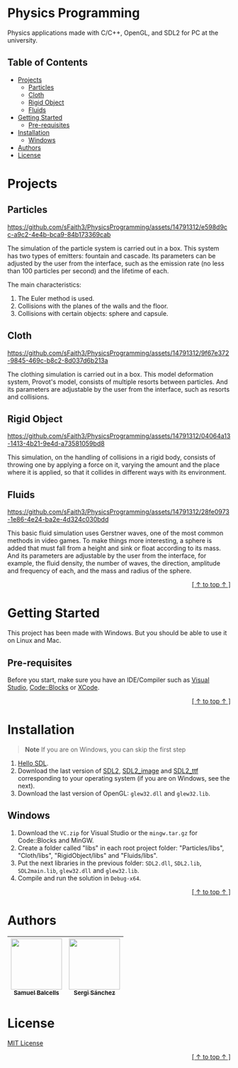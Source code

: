 # Physics Programming

Physics applications made with C/C++, OpenGL, and SDL2 for PC at the university.

## Table of Contents

- [Projects](#projects)
  - [Particles](#particles)
  - [Cloth](#cloth)
  - [Rigid Object](#rigid-object)
  - [Fluids](#fluids)
- [Getting Started](#getting-started)
  - [Pre-requisites](#pre-requisites)
- [Installation](#installation)
  - [Windows](#windows)
- [Authors](#authors)
- [License](#license)


# Projects

## Particles

https://github.com/sFaith3/PhysicsProgramming/assets/14791312/e598d9cc-a9c2-4e4b-bca9-84b173369cab

The simulation of the particle system is carried out in a box. This system has two types of emitters: fountain and cascade. Its parameters can be adjusted by the user from the interface, such as the emission rate (no less than 100 particles per second) and the lifetime of each.

The main characteristics:
1. The Euler method is used.
2. Collisions with the planes of the walls and the floor.
3. Collisions with certain objects: sphere and capsule.

## Cloth

https://github.com/sFaith3/PhysicsProgramming/assets/14791312/9f67e372-9845-469c-b8c2-8d037d6b213a

The clothing simulation is carried out in a box. This model deformation system, Provot's model, consists of multiple resorts between particles. And its parameters are adjustable by the user from the interface, such as resorts and collisions.

## Rigid Object

https://github.com/sFaith3/PhysicsProgramming/assets/14791312/04064a13-1413-4b21-9e4d-a73581059bd8

This simulation, on the handling of collisions in a rigid body, consists of throwing one by applying a force on it, varying the amount and the place where it is applied, so that it collides in different ways with its environment.

## Fluids

https://github.com/sFaith3/PhysicsProgramming/assets/14791312/28fe0973-1e86-4e24-ba2e-4d324c030bdd

This basic fluid simulation uses Gerstner waves, one of the most common methods in video games. To make things more interesting, a sphere is added that must fall from a height and sink or float according to its mass. And its parameters are adjustable by the user from the interface, for example, the fluid density, the number of waves, the direction, amplitude and frequency of each, and the mass and radius of the sphere.

<div align="right">
  
[ [ ↑ to top ↑ ] ](#physics-programming)
  
</div>


# Getting Started

This project has been made with Windows. But you should be able to use it on Linux and Mac.

## Pre-requisites

Before you start, make sure you have an IDE/Compiler such as [Visual Studio](https://visualstudio.microsoft.com/downloads), [Code::Blocks](https://www.codeblocks.org/downloads) or [XCode](https://developer.apple.com/xcode).

<div align="right">
  
[ [ ↑ to top ↑ ] ](#physics-programming)
  
</div>


# Installation

> **Note** If you are on Windows, you can skip the first step

1. [Hello SDL](https://lazyfoo.net/tutorials/SDL/01_hello_SDL/index.php).
2. Download the last version of [SDL2](https://github.com/libsdl-org/SDL/releases), [SDL2_image](https://github.com/libsdl-org/SDL_image/releases) and [SDL2_ttf](https://github.com/libsdl-org/SDL_ttf/releases) corresponding to your operating system (if you are on Windows, see the next).
3. Download the last version of OpenGL: `glew32.dll` and `glew32.lib`.

## Windows

1. Download the `VC.zip` for Visual Studio or the `mingw.tar.gz` for Code::Blocks and MinGW.
2. Create a folder called "libs" in each root project folder: "Particles/libs", "Cloth/libs", "RigidObject/libs" and "Fluids/libs".
3. Put the next libraries in the previous folder: `SDL2.dll`, `SDL2.lib`, `SDL2main.lib`, `glew32.dll` and `glew32.lib`.
4. Compile and run the solution in `Debug-x64`.

<div align="right">
  
[ [ ↑ to top ↑ ] ](#physics-programming)
  
</div>


# Authors

| [<img src="https://user-images.githubusercontent.com/14791312/233219860-32856bfe-bfa3-4a68-b0c4-f4d7f6ab0730.png" width=115><br><sub>Samuel Balcells</sub>](https://github.com/sFaith3) | [<img src="https://user-images.githubusercontent.com/14791312/233445809-c78094da-439c-4a8e-90dc-7fff1878ae18.jpg" width=115><br><sub>Sergi Sánchez</sub>](https://github.com/gyoza14)
| :---: | :---: |


# License

[MIT License](./LICENSE)

<div align="right">
  
[ [ ↑ to top ↑ ] ](#physics-programming)
  
</div>
